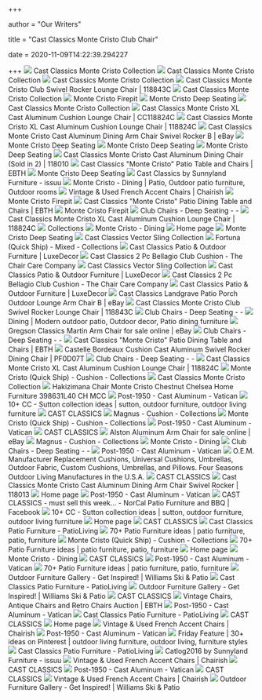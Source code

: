 +++
        
author = "Our Writers"
        
title = "Cast Classics Monte Cristo Club Chair"
        
date = 2020-11-09T14:22:39.294227
        
+++
[ ![](https://imgdataserver.com/items/CC118010.jpg)](https://imgdataserver.com/items/CC118010.jpg) Cast Classics Monte Cristo Collection
[ ![](https://imgdataserver.com/items/CC1180131.jpg)](https://imgdataserver.com/items/CC1180131.jpg) Cast Classics Monte Cristo Collection
[ ![](https://imgdataserver.com/items/CC118013.jpg)](https://imgdataserver.com/items/CC118013.jpg) Cast Classics Monte Cristo Collection
[ ![](https://imgdataserver.com/items/CC118843C1_wd.jpg)](https://imgdataserver.com/items/CC118843C1_wd.jpg) Cast Classics Monte Cristo Club Swivel Rocker Lounge Chair | 118843C
[ ![](https://imgdataserver.com/items/CC1180103.jpg)](https://imgdataserver.com/items/CC1180103.jpg) Cast Classics Monte Cristo Collection
[ ![](https://www.familyleisuremedia.com/images/detailed/419/Casual-Patio-Furniture-Monte-Cristo-Firepit-12559.jpg)](https://www.familyleisuremedia.com/images/detailed/419/Casual-Patio-Furniture-Monte-Cristo-Firepit-12559.jpg) Monte Cristo Firepit
[ ![](https://www.familyleisuremedia.com/images/thumbnails/600/600/detailed/10/Casual-Patio-Furniture-Monte-Cristo-Deep-Seating-7577.jpg)](https://www.familyleisuremedia.com/images/thumbnails/600/600/detailed/10/Casual-Patio-Furniture-Monte-Cristo-Deep-Seating-7577.jpg) Monte Cristo Deep Seating
[ ![](https://imgdataserver.com/items/CC118229C.jpg)](https://imgdataserver.com/items/CC118229C.jpg) Cast Classics Monte Cristo Collection
[ ![](https://imgdataserver.com/items/CC118824C_zm.jpg)](https://imgdataserver.com/items/CC118824C_zm.jpg) Cast Classics Monte Cristo XL Cast Aluminum Cushion Lounge Chair | CC118824C
[ ![](https://imgdataserver.com/items/CC118824C_wd.jpg)](https://imgdataserver.com/items/CC118824C_wd.jpg) Cast Classics Monte Cristo XL Cast Aluminum Cushion Lounge Chair | 118824C
[ ![](https://i.ebayimg.com/images/g/OQEAAOSwr7xedZam/s-l300.jpg)](https://i.ebayimg.com/images/g/OQEAAOSwr7xedZam/s-l300.jpg) Cast Classics Monte Cristo Cast Aluminum Dining Arm Chair Swivel Rocker B |  eBay
[ ![](https://www.familyleisuremedia.com/images/detailed/422/Casual-Patio-Furniture-Monte-Cristo-Deep-Seating-16226.jpg)](https://www.familyleisuremedia.com/images/detailed/422/Casual-Patio-Furniture-Monte-Cristo-Deep-Seating-16226.jpg) Monte Cristo Deep Seating
[ ![](https://www.familyleisuremedia.com/images/thumbnails/600/600/detailed/422/Casual-Patio-Furniture-Monte-Cristo-Deep-Seating-553e5c6826e43.jpg)](https://www.familyleisuremedia.com/images/thumbnails/600/600/detailed/422/Casual-Patio-Furniture-Monte-Cristo-Deep-Seating-553e5c6826e43.jpg) Monte Cristo Deep Seating
[ ![](https://www.familyleisuremedia.com/images/thumbnails/600/600/detailed/422/Casual-Patio-Furniture-Monte-Cristo-Deep-Seating-553e5c6a4108b.jpg)](https://www.familyleisuremedia.com/images/thumbnails/600/600/detailed/422/Casual-Patio-Furniture-Monte-Cristo-Deep-Seating-553e5c6a4108b.jpg) Monte Cristo Deep Seating
[ ![](https://imgdataserver.com/items/CC1180103_wd.jpg)](https://imgdataserver.com/items/CC1180103_wd.jpg) Cast Classics Monte Cristo Cast Aluminum Dining Chair (Sold in 2) | 118010
[ ![](https://ebth-com-production.imgix.net/2019/02/25/15/52/36/e34e47c5-5220-4345-8352-04fdbdf513c3/4chairs.jpg?ixlib=rb-3.1.0&w=781&h=855&fit=max&crop=&auto=format)](https://ebth-com-production.imgix.net/2019/02/25/15/52/36/e34e47c5-5220-4345-8352-04fdbdf513c3/4chairs.jpg?ixlib=rb-3.1.0&w=781&h=855&fit=max&crop=&auto=format) Cast Classics "Monte Cristo" Patio Table and Chairs | EBTH
[ ![](https://www.familyleisuremedia.com/images/thumbnails/600/600/detailed/422/Casual-Patio-Furniture-Monte-Cristo-Deep-Seating-16227.jpg)](https://www.familyleisuremedia.com/images/thumbnails/600/600/detailed/422/Casual-Patio-Furniture-Monte-Cristo-Deep-Seating-16227.jpg) Monte Cristo Deep Seating
[ ![](https://image.isu.pub/190314144031-46a1406fc30104f164da7c4334655776/jpg/page_1_thumb_large.jpg)](https://image.isu.pub/190314144031-46a1406fc30104f164da7c4334655776/jpg/page_1_thumb_large.jpg) Cast Classics by Sunnyland Furniture - issuu
[ ![](https://i.pinimg.com/originals/1e/32/06/1e320691256dc145b72d41d17fbd1f81.jpg)](https://i.pinimg.com/originals/1e/32/06/1e320691256dc145b72d41d17fbd1f81.jpg) Monte Cristo - Dining | Patio, Outdoor patio furniture, Outdoor rooms
[ ![](https://chairish-prod.freetls.fastly.net/image/product/sized/173d7ebd-6465-4b86-ba5f-5bf4a4b2af63/cast-classics-monte-cristo-cast-aluminum-pario-dining-arm-chair-4518?aspect=fit&width=320&height=320)](https://chairish-prod.freetls.fastly.net/image/product/sized/173d7ebd-6465-4b86-ba5f-5bf4a4b2af63/cast-classics-monte-cristo-cast-aluminum-pario-dining-arm-chair-4518?aspect=fit&width=320&height=320) Vintage & Used French Accent Chairs | Chairish
[ ![](https://www.familyleisuremedia.com/images/thumbnails/600/600/detailed/419/Casual-Patio-Furniture-Monte-Cristo-Firepit-12559.jpg)](https://www.familyleisuremedia.com/images/thumbnails/600/600/detailed/419/Casual-Patio-Furniture-Monte-Cristo-Firepit-12559.jpg) Monte Cristo Firepit
[ ![](https://ebth-com-production.imgix.net/2019/02/25/16/00/03/02938fc2-0513-4211-b0c3-72f1bfbc053e/6%20chiars%20bue.jpg?ixlib=rb-3.1.0&w=781&h=855&fit=max&crop=&auto=format)](https://ebth-com-production.imgix.net/2019/02/25/16/00/03/02938fc2-0513-4211-b0c3-72f1bfbc053e/6%20chiars%20bue.jpg?ixlib=rb-3.1.0&w=781&h=855&fit=max&crop=&auto=format) Cast Classics "Monte Cristo" Patio Dining Table and Chairs | EBTH
[ ![](https://www.familyleisuremedia.com/images/detailed/7/Casual-Patio-Furniture-Monte-Cristo-Firepit-16229.jpg)](https://www.familyleisuremedia.com/images/detailed/7/Casual-Patio-Furniture-Monte-Cristo-Firepit-16229.jpg) Monte Cristo Firepit
[ ![](http://www.castclassics.com/pub/media/catalog/product/cache/15855d6dce88823afd891003c25c2c48/s/u/sutton_club_w-back_cushion_300.jpg)](http://www.castclassics.com/pub/media/catalog/product/cache/15855d6dce88823afd891003c25c2c48/s/u/sutton_club_w-back_cushion_300.jpg) Club Chairs - Deep Seating - -
[ ![](https://imgdataserver.com/items/VERDSCM817K480192PK1.jpg)](https://imgdataserver.com/items/VERDSCM817K480192PK1.jpg) Cast Classics Monte Cristo XL Cast Aluminum Cushion Lounge Chair | 118824C
[ ![](http://www.castclassics.com/pub/media/catalog/product/cache/15855d6dce88823afd891003c25c2c48/m/c/mc_bar_stool_300.jpg)](http://www.castclassics.com/pub/media/catalog/product/cache/15855d6dce88823afd891003c25c2c48/m/c/mc_bar_stool_300.jpg) Collections
[ ![](https://www.familyleisuremedia.com/images/thumbnails/600/600/detailed/418/Casual-Patio-Furniture-Monte-Cristo--Dining-15375.jpg)](https://www.familyleisuremedia.com/images/thumbnails/600/600/detailed/418/Casual-Patio-Furniture-Monte-Cristo--Dining-15375.jpg) Monte Cristo - Dining
[ ![](http://www.castclassics.com/pub/media/slider/soar_club.jpg)](http://www.castclassics.com/pub/media/slider/soar_club.jpg) Home page
[ ![](https://www.familyleisuremedia.com/images/detailed/422/Casual-Patio-Furniture-Monte-Cristo-Deep-Seating-553e5c663a2d9.jpg)](https://www.familyleisuremedia.com/images/detailed/422/Casual-Patio-Furniture-Monte-Cristo-Deep-Seating-553e5c663a2d9.jpg) Monte Cristo Deep Seating
[ ![](https://imgdataserver.com/items/CC329224SL3.jpg)](https://imgdataserver.com/items/CC329224SL3.jpg) Cast Classics Vector Sling Collection
[ ![](http://www.castclassics.com/pub/media/wysiwyg/Fortuna-Dining-Beauty.jpg)](http://www.castclassics.com/pub/media/wysiwyg/Fortuna-Dining-Beauty.jpg) Fortuna (Quick Ship) - Mixed - Collections
[ ![](https://imgdataserver.com/items/CC348243SL1.jpg)](https://imgdataserver.com/items/CC348243SL1.jpg) Cast Classics Patio & Outdoor Furniture | LuxeDecor
[ ![](https://i1.wp.com/chaircare.com/wp-content/uploads/2019/01/castclassiclogo.jpg?fit=200%2C200&ssl=1)](https://i1.wp.com/chaircare.com/wp-content/uploads/2019/01/castclassiclogo.jpg?fit=200%2C200&ssl=1) Cast Classics 2 Pc Bellagio Club Cushion - The Chair Care Company
[ ![](https://imgdataserver.com/items/CC329013SL3.jpg)](https://imgdataserver.com/items/CC329013SL3.jpg) Cast Classics Vector Sling Collection
[ ![](https://imgdataserver.com/items/CC343431.jpg)](https://imgdataserver.com/items/CC343431.jpg) Cast Classics Patio & Outdoor Furniture | LuxeDecor
[ ![](https://chaircare.com/wp-content/uploads/2019/01/castclassiclogo.jpg)](https://chaircare.com/wp-content/uploads/2019/01/castclassiclogo.jpg) Cast Classics 2 Pc Bellagio Club Cushion - The Chair Care Company
[ ![](https://imgdataserver.com/items/CC342224SL1.jpg)](https://imgdataserver.com/items/CC342224SL1.jpg) Cast Classics Patio & Outdoor Furniture | LuxeDecor
[ ![](https://i.ebayimg.com/images/g/-S0AAOSwDhxdwxem/s-l400.jpg)](https://i.ebayimg.com/images/g/-S0AAOSwDhxdwxem/s-l400.jpg) Cast Classics Landgrave Patio Porch Outdoor Lounge Arm Chair B | eBay
[ ![](https://imgdataserver.com/items/DANDL108141.jpg)](https://imgdataserver.com/items/DANDL108141.jpg) Cast Classics Monte Cristo Club Swivel Rocker Lounge Chair | 118843C
[ ![](http://www.castclassics.com/pub/media/catalog/product/cache/15855d6dce88823afd891003c25c2c48/a/x/axiom_woven_club_chair.jpg)](http://www.castclassics.com/pub/media/catalog/product/cache/15855d6dce88823afd891003c25c2c48/a/x/axiom_woven_club_chair.jpg) Club Chairs - Deep Seating - -
[ ![](https://i.pinimg.com/originals/99/ba/33/99ba339dcfd45cfbc366d108af79dbc9.jpg)](https://i.pinimg.com/originals/99/ba/33/99ba339dcfd45cfbc366d108af79dbc9.jpg) Dining | Modern outdoor patio, Outdoor decor, Patio dining furniture
[ ![](https://i.ebayimg.com/images/g/qjkAAOSwMSddcbVA/s-l1600.jpg)](https://i.ebayimg.com/images/g/qjkAAOSwMSddcbVA/s-l1600.jpg) Gregson Classics Martin Arm Chair for sale online | eBay
[ ![](http://www.castclassics.com/pub/media/catalog/product/cache/15855d6dce88823afd891003c25c2c48/i/m/img_5933_fortuna.jpg)](http://www.castclassics.com/pub/media/catalog/product/cache/15855d6dce88823afd891003c25c2c48/i/m/img_5933_fortuna.jpg) Club Chairs - Deep Seating - -
[ ![](https://ebth-com-production.imgix.net/2019/02/25/16/13/10/de494208-b7c1-40da-a694-c7308b4ca258/6chairs%20beige.jpg?ixlib=rb-3.1.0&w=781&h=855&fit=max&crop=&auto=format)](https://ebth-com-production.imgix.net/2019/02/25/16/13/10/de494208-b7c1-40da-a694-c7308b4ca258/6chairs%20beige.jpg?ixlib=rb-3.1.0&w=781&h=855&fit=max&crop=&auto=format) Cast Classics "Monte Cristo" Patio Dining Table and Chairs | EBTH
[ ![](https://imgdataserver.com/items/PF0D07T1_wd.jpg)](https://imgdataserver.com/items/PF0D07T1_wd.jpg) Castelle Bordeaux Cushion Cast Aluminum Swivel Rocker Dining Chair | PF0D07T
[ ![](http://www.castclassics.com/pub/media/catalog/product/cache/15855d6dce88823afd891003c25c2c48/s/u/sutton_sling_club_300_1.jpg)](http://www.castclassics.com/pub/media/catalog/product/cache/15855d6dce88823afd891003c25c2c48/s/u/sutton_sling_club_300_1.jpg) Club Chairs - Deep Seating - -
[ ![](https://imgdataserver.com/items/DAN201668141.jpg)](https://imgdataserver.com/items/DAN201668141.jpg) Cast Classics Monte Cristo XL Cast Aluminum Cushion Lounge Chair | 118824C
[ ![](http://www.castclassics.com/pub/media/images/mont-crestio/monte_cristo_dining.jpg)](http://www.castclassics.com/pub/media/images/mont-crestio/monte_cristo_dining.jpg) Monte Cristo (Quick Ship) - Cushion - Collections
[ ![](https://imgdataserver.com/items/CC329224SL1.jpg)](https://imgdataserver.com/items/CC329224SL1.jpg) Cast Classics Monte Cristo Collection
[ ![](https://www.totallyfurniture.com/pub/media/catalog/product/h/t/httpssep.yimg.comaytotallyfurniturehakizimana-chair-monte-cristo-chestnut-chelsea-home-furniture-398631l40-ch-mcc-23.jpg)](https://www.totallyfurniture.com/pub/media/catalog/product/h/t/httpssep.yimg.comaytotallyfurniturehakizimana-chair-monte-cristo-chestnut-chelsea-home-furniture-398631l40-ch-mcc-23.jpg) Hakizimana Chair Monte Cristo Chestnut Chelsea Home Furniture 398631L40 CH  MCC
[ ![](https://i.ebayimg.com/00/s/OTk5WDE1MDA=/z/1nQAAOSwcnZcJ1yJ/$_1.JPG)](https://i.ebayimg.com/00/s/OTk5WDE1MDA=/z/1nQAAOSwcnZcJ1yJ/$_1.JPG) Post-1950 - Cast Aluminum - Vatican
[ ![](https://i.pinimg.com/236x/8a/8c/88/8a8c88d289f7a5fc0de30eabe58bfeef--white-round-dining-table.jpg)](https://i.pinimg.com/236x/8a/8c/88/8a8c88d289f7a5fc0de30eabe58bfeef--white-round-dining-table.jpg) 10+ CC - Sutton collection ideas | sutton, outdoor furniture, outdoor  living furniture
[ ![](x-raw-image:///62bb36e4b701a9e1fd17cca2530f41fe610ba39c891f00c2f8053ffb0e60b428)](x-raw-image:///62bb36e4b701a9e1fd17cca2530f41fe610ba39c891f00c2f8053ffb0e60b428) CAST CLASSICS
[ ![](http://www.castclassics.com/pub/media/catalog/product/cache/15855d6dce88823afd891003c25c2c48/3/8/38365_300x300.jpg)](http://www.castclassics.com/pub/media/catalog/product/cache/15855d6dce88823afd891003c25c2c48/3/8/38365_300x300.jpg) Magnus - Cushion - Collections
[ ![](http://www.castclassics.com/pub/media/images/mont-crestio/monte_cristo_deepseat.jpg)](http://www.castclassics.com/pub/media/images/mont-crestio/monte_cristo_deepseat.jpg) Monte Cristo (Quick Ship) - Cushion - Collections
[ ![](https://i.ebayimg.com/00/s/ODk1WDEzNzM=/z/UcYAAOSwGD9evIxp/$_1.JPG)](https://i.ebayimg.com/00/s/ODk1WDEzNzM=/z/UcYAAOSwGD9evIxp/$_1.JPG) Post-1950 - Cast Aluminum - Vatican
[ ![](x-raw-image:///a690c700ea1e911206fb4e2655a7ecac0ef2375ce324e0bf8f0a18124279c544)](x-raw-image:///a690c700ea1e911206fb4e2655a7ecac0ef2375ce324e0bf8f0a18124279c544) CAST CLASSICS
[ ![](https://i.ebayimg.com/images/g/CWUAAOSwgLFeYwyt/s-l640.jpg)](https://i.ebayimg.com/images/g/CWUAAOSwgLFeYwyt/s-l640.jpg) Alston Aluminum Arm Chair for sale online | eBay
[ ![](http://www.castclassics.com/pub/media/catalog/product/cache/15855d6dce88823afd891003c25c2c48/3/8/38359_300x300.jpg)](http://www.castclassics.com/pub/media/catalog/product/cache/15855d6dce88823afd891003c25c2c48/3/8/38359_300x300.jpg) Magnus - Cushion - Collections
[ ![](https://www.familyleisuremedia.com/images/detailed/418/Casual-Patio-Furniture-Monte-Cristo--Dining-11027.jpg)](https://www.familyleisuremedia.com/images/detailed/418/Casual-Patio-Furniture-Monte-Cristo--Dining-11027.jpg) Monte Cristo - Dining
[ ![](http://www.castclassics.com/pub/media/catalog/product/cache/15855d6dce88823afd891003c25c2c48/o/l/olympus_club-chair_ottoman.jpg)](http://www.castclassics.com/pub/media/catalog/product/cache/15855d6dce88823afd891003c25c2c48/o/l/olympus_club-chair_ottoman.jpg) Club Chairs - Deep Seating - -
[ ![](https://i.ebayimg.com/00/s/MTIwMFgxMjAw/z/w5UAAOSwhGlZmH5M/$_1.JPG)](https://i.ebayimg.com/00/s/MTIwMFgxMjAw/z/w5UAAOSwhGlZmH5M/$_1.JPG) Post-1950 - Cast Aluminum - Vatican
[ ![](https://www.fourseasonsoutdoorliving.com/images/categories/castclassic-landgrave.jpg)](https://www.fourseasonsoutdoorliving.com/images/categories/castclassic-landgrave.jpg) O.E.M. Manufacturer Replacement Cushions, Universal Cushions, Umbrellas,  Outdoor Fabric, Custom Cushions, Umbrellas, and Pillows. Four Seasons  Outdoor Living Manufactures in the U.S.A.
[ ![](x-raw-image:///1e4649f06511508b84f8692f2a45e5a6b7fd406d535f09992b25832335b3e0ae)](x-raw-image:///1e4649f06511508b84f8692f2a45e5a6b7fd406d535f09992b25832335b3e0ae) CAST CLASSICS
[ ![](https://imgdataserver.com/items/CC1180132_zm.jpg)](https://imgdataserver.com/items/CC1180132_zm.jpg) Cast Classics Monte Cristo Cast Aluminum Dining Arm Chair Swivel Rocker |  118013
[ ![](http://www.castclassics.com/pub/media/slider/Continuum_Deep_2.jpg)](http://www.castclassics.com/pub/media/slider/Continuum_Deep_2.jpg) Home page
[ ![](https://i.ebayimg.com/00/s/MTAwMFgxNTAw/z/BIYAAOSwVuZe969N/$_1.JPG)](https://i.ebayimg.com/00/s/MTAwMFgxNTAw/z/BIYAAOSwVuZe969N/$_1.JPG) Post-1950 - Cast Aluminum - Vatican
[ ![](https://lookaside.fbsbx.com/lookaside/crawler/media/?media_id=625579230849107)](https://lookaside.fbsbx.com/lookaside/crawler/media/?media_id=625579230849107) CAST CLASSICS - must sell this week... - NorCal Patio Furniture and BBQ |  Facebook
[ ![](https://i.pinimg.com/236x/a5/ff/8b/a5ff8b36b6d3cd25f3a9e9849fd8e722--outdoor-dining-set-dining-sets.jpg)](https://i.pinimg.com/236x/a5/ff/8b/a5ff8b36b6d3cd25f3a9e9849fd8e722--outdoor-dining-set-dining-sets.jpg) 10+ CC - Sutton collection ideas | sutton, outdoor furniture, outdoor  living furniture
[ ![](http://www.castclassics.com/pub/media/slider/Presidio_deep_seating_0917.jpg)](http://www.castclassics.com/pub/media/slider/Presidio_deep_seating_0917.jpg) Home page
[ ![](x-raw-image:///37e80318930deaec05d6197e9174ae65be338ffe4fc466b0960a2b68fc1e07ef)](x-raw-image:///37e80318930deaec05d6197e9174ae65be338ffe4fc466b0960a2b68fc1e07ef) CAST CLASSICS
[ ![](https://imgdataserver.com/items/CC343101.jpg)](https://imgdataserver.com/items/CC343101.jpg) Cast Classics Patio Furniture - PatioLiving
[ ![](https://i.pinimg.com/originals/e5/fa/92/e5fa922e3aedd2457df901376e5fbcd6.jpg)](https://i.pinimg.com/originals/e5/fa/92/e5fa922e3aedd2457df901376e5fbcd6.jpg) 70+ Patio Furniture ideas | patio furniture, patio, furniture
[ ![](http://www.castclassics.com/pub/media/images/mont-crestio/monte_cristo_chaise.jpg)](http://www.castclassics.com/pub/media/images/mont-crestio/monte_cristo_chaise.jpg) Monte Cristo (Quick Ship) - Cushion - Collections
[ ![](https://i.pinimg.com/originals/de/a2/f7/dea2f7b125ed37719e8ed4e3e0d5e6b4.jpg)](https://i.pinimg.com/originals/de/a2/f7/dea2f7b125ed37719e8ed4e3e0d5e6b4.jpg) 70+ Patio Furniture ideas | patio furniture, patio, furniture
[ ![](http://www.castclassics.com/pub/media/slider/axiom_deepseating_090216_0408.jpg)](http://www.castclassics.com/pub/media/slider/axiom_deepseating_090216_0408.jpg) Home page
[ ![](https://www.familyleisuremedia.com/images/detailed/418/Casual-Patio-Furniture-Monte-Cristo--Dining-11026.jpg)](https://www.familyleisuremedia.com/images/detailed/418/Casual-Patio-Furniture-Monte-Cristo--Dining-11026.jpg) Monte Cristo - Dining
[ ![](x-raw-image:///19fbbd640cdd9a16a6adc8d5c13ae1ab0c60e578669ce923e3007e930a6e6b41)](x-raw-image:///19fbbd640cdd9a16a6adc8d5c13ae1ab0c60e578669ce923e3007e930a6e6b41) CAST CLASSICS
[ ![](https://i.ebayimg.com/00/s/MTYwMFgxNjAw/z/e9MAAOSw0c9bn~6n/$_1.JPG)](https://i.ebayimg.com/00/s/MTYwMFgxNjAw/z/e9MAAOSw0c9bn~6n/$_1.JPG) Post-1950 - Cast Aluminum - Vatican
[ ![](https://i.pinimg.com/originals/db/15/60/db156078e9628421e0f5b0c92c90a995.png)](https://i.pinimg.com/originals/db/15/60/db156078e9628421e0f5b0c92c90a995.png) 70+ Patio Furniture ideas | patio furniture, patio, furniture
[ ![](https://images.squarespace-cdn.com/content/v1/579a3c129f7456c1d1224699/1552506523949-0USV51AK3B70G2IZAUY1/ke17ZwdGBToddI8pDm48kHLmlrVoGmOEIfioaAIyV2cUqsxRUqqbr1mOJYKfIPR7LoDQ9mXPOjoJoqy81S2I8N_N4V1vUb5AoIIIbLZhVYxCRW4BPu10St3TBAUQYVKcRFllTe-HIcexJoJGaEm2tvYE9UEJaq7edAo4JwPMjS-43QNy-CGI_RUJ8nc5YF2S/Torino+Dining.png)](https://images.squarespace-cdn.com/content/v1/579a3c129f7456c1d1224699/1552506523949-0USV51AK3B70G2IZAUY1/ke17ZwdGBToddI8pDm48kHLmlrVoGmOEIfioaAIyV2cUqsxRUqqbr1mOJYKfIPR7LoDQ9mXPOjoJoqy81S2I8N_N4V1vUb5AoIIIbLZhVYxCRW4BPu10St3TBAUQYVKcRFllTe-HIcexJoJGaEm2tvYE9UEJaq7edAo4JwPMjS-43QNy-CGI_RUJ8nc5YF2S/Torino+Dining.png) Outdoor Furniture Gallery - Get Inspired! | Williams Ski & Patio
[ ![](https://imgdataserver.com/items/CC343131.jpg)](https://imgdataserver.com/items/CC343131.jpg) Cast Classics Patio Furniture - PatioLiving
[ ![](https://images.squarespace-cdn.com/content/v1/579a3c129f7456c1d1224699/1585367638646-HXANXUNRPFWYDIKUQV3G/ke17ZwdGBToddI8pDm48kH_F8oduqC-AgrwfctfLI8x7gQa3H78H3Y0txjaiv_0fDoOvxcdMmMKkDsyUqMSsMWxHk725yiiHCCLfrh8O1z5QHyNOqBUUEtDDsRWrJLTmZsutstozw_gLDPuGbiQs3rGnk_Opk7LkxeCQG2QRgMR5m4bDGoahLOLkx2jwvj4W/Screen+Shot+2020-03-27+at+10.52.16+PM.png)](https://images.squarespace-cdn.com/content/v1/579a3c129f7456c1d1224699/1585367638646-HXANXUNRPFWYDIKUQV3G/ke17ZwdGBToddI8pDm48kH_F8oduqC-AgrwfctfLI8x7gQa3H78H3Y0txjaiv_0fDoOvxcdMmMKkDsyUqMSsMWxHk725yiiHCCLfrh8O1z5QHyNOqBUUEtDDsRWrJLTmZsutstozw_gLDPuGbiQs3rGnk_Opk7LkxeCQG2QRgMR5m4bDGoahLOLkx2jwvj4W/Screen+Shot+2020-03-27+at+10.52.16+PM.png) Outdoor Furniture Gallery - Get Inspired! | Williams Ski & Patio
[ ![](x-raw-image:///7263bc48dfe68c4fae47447d20092adddaabbdb2755e4d61ba907d4d04fb85b2)](x-raw-image:///7263bc48dfe68c4fae47447d20092adddaabbdb2755e4d61ba907d4d04fb85b2) CAST CLASSICS
[ ![](https://ebth-com-production.imgix.net/2019/02/22/16/40/53/d128278d-d0dd-4f76-83ee-cbfec124ef2b/LL%20suede%20chair%202.jpg?fit=crop&auto=format&w=400&h=400&q=25)](https://ebth-com-production.imgix.net/2019/02/22/16/40/53/d128278d-d0dd-4f76-83ee-cbfec124ef2b/LL%20suede%20chair%202.jpg?fit=crop&auto=format&w=400&h=400&q=25) Vintage Chairs, Antique Chairs and Retro Chairs Auction | EBTH
[ ![](https://i.ebayimg.com/00/s/MTYwMFgxNjAw/z/uTEAAOSwrBxau9J8/$_1.JPG)](https://i.ebayimg.com/00/s/MTYwMFgxNjAw/z/uTEAAOSwrBxau9J8/$_1.JPG) Post-1950 - Cast Aluminum - Vatican
[ ![](https://imgdataserver.com/items/CC331243C1.jpg)](https://imgdataserver.com/items/CC331243C1.jpg) Cast Classics Patio Furniture - PatioLiving
[ ![](x-raw-image:///df4133066013699cd9da650708d33b3606ce003ab2eb8e43c61b574c66e86cd7)](x-raw-image:///df4133066013699cd9da650708d33b3606ce003ab2eb8e43c61b574c66e86cd7) CAST CLASSICS
[ ![](http://www.castclassics.com/pub/media/slider/vector_deep_022717.jpg)](http://www.castclassics.com/pub/media/slider/vector_deep_022717.jpg) Home page
[ ![](https://chairish-prod.freetls.fastly.net/image/product/sized/dd0958be-bd47-439d-9ab9-f7622345bf08/hollywood-regency-french-style-a-pair-cane-arm-chairs-8286?aspect=fit&width=320&height=320)](https://chairish-prod.freetls.fastly.net/image/product/sized/dd0958be-bd47-439d-9ab9-f7622345bf08/hollywood-regency-french-style-a-pair-cane-arm-chairs-8286?aspect=fit&width=320&height=320) Vintage & Used French Accent Chairs | Chairish
[ ![](https://i.ebayimg.com/00/s/NzY4WDc2OA==/z/L1oAAOSwJ7RYVa5p/$_1.JPG)](https://i.ebayimg.com/00/s/NzY4WDc2OA==/z/L1oAAOSwJ7RYVa5p/$_1.JPG) Post-1950 - Cast Aluminum - Vatican
[ ![](https://i.pinimg.com/236x/ea/c3/0a/eac30a02c405786c9309a3bfe7e7a9f9--roma-xl.jpg)](https://i.pinimg.com/236x/ea/c3/0a/eac30a02c405786c9309a3bfe7e7a9f9--roma-xl.jpg) Friday Feature | 30+ ideas on Pinterest | outdoor living furniture, outdoor  living, furniture styles
[ ![](https://imgdataserver.com/items/CC331224C1.jpg)](https://imgdataserver.com/items/CC331224C1.jpg) Cast Classics Patio Furniture - PatioLiving
[ ![](https://image.isu.pub/170523200836-c00e678e0b733a16fdf8e81682bbb0e2/jpg/page_1.jpg)](https://image.isu.pub/170523200836-c00e678e0b733a16fdf8e81682bbb0e2/jpg/page_1.jpg) Catlog2016 by Sunnyland Furniture - issuu
[ ![](https://chairish-prod.freetls.fastly.net/image/product/sized/79fcd0c5-a4d0-4718-b313-36a30a6ae515/vintage-caracole-lechaise-chair-4432?aspect=fit&width=320&height=320)](https://chairish-prod.freetls.fastly.net/image/product/sized/79fcd0c5-a4d0-4718-b313-36a30a6ae515/vintage-caracole-lechaise-chair-4432?aspect=fit&width=320&height=320) Vintage & Used French Accent Chairs | Chairish
[ ![](x-raw-image:///9c08ba67694aacb0717ff5406222da255f5c16f7638d793fb0b42b9c0164e0fd)](x-raw-image:///9c08ba67694aacb0717ff5406222da255f5c16f7638d793fb0b42b9c0164e0fd) CAST CLASSICS
[ ![](https://i.ebayimg.com/00/s/ODg4WDEwNDE=/z/j9oAAOSwXOldwFZM/$_1.JPG)](https://i.ebayimg.com/00/s/ODg4WDEwNDE=/z/j9oAAOSwXOldwFZM/$_1.JPG) Post-1950 - Cast Aluminum - Vatican
[ ![](x-raw-image:///55ea09fed3bb95dec6a690f6182f9d51b506a91e0198fc4c36d4a0dcb5327a34)](x-raw-image:///55ea09fed3bb95dec6a690f6182f9d51b506a91e0198fc4c36d4a0dcb5327a34) CAST CLASSICS
[ ![](https://chairish-prod.freetls.fastly.net/image/product/sized/add9c2db-e159-4d6a-8ea4-aeeaca093926/french-early-1900s-hand-carved-living-bed-room-chair-with-down-cushion-0882?aspect=fit&width=320&height=320)](https://chairish-prod.freetls.fastly.net/image/product/sized/add9c2db-e159-4d6a-8ea4-aeeaca093926/french-early-1900s-hand-carved-living-bed-room-chair-with-down-cushion-0882?aspect=fit&width=320&height=320) Vintage & Used French Accent Chairs | Chairish
[ ![](https://images.squarespace-cdn.com/content/v1/579a3c129f7456c1d1224699/1585365900195-0WC3H0TUH9H4A2XJ39ZD/ke17ZwdGBToddI8pDm48kM5V0LEmvQQhOg_z8m4BpLpZw-zPPgdn4jUwVcJE1ZvWQUxwkmyExglNqGp0IvTJZUJFbgE-7XRK3dMEBRBhUpw7uaYI-t3bndapPOiR8XP3MzDQJ8f3APEPDNGoasmqOgYhociuw7ZTyYEWHpSbfUU/Screen+Shot+2020-03-27+at+10.24.42+PM.png)](https://images.squarespace-cdn.com/content/v1/579a3c129f7456c1d1224699/1585365900195-0WC3H0TUH9H4A2XJ39ZD/ke17ZwdGBToddI8pDm48kM5V0LEmvQQhOg_z8m4BpLpZw-zPPgdn4jUwVcJE1ZvWQUxwkmyExglNqGp0IvTJZUJFbgE-7XRK3dMEBRBhUpw7uaYI-t3bndapPOiR8XP3MzDQJ8f3APEPDNGoasmqOgYhociuw7ZTyYEWHpSbfUU/Screen+Shot+2020-03-27+at+10.24.42+PM.png) Outdoor Furniture Gallery - Get Inspired! | Williams Ski & Patio
